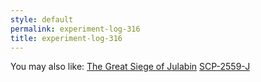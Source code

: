 ```yaml
---
style: default
permalink: experiment-log-316
title: experiment-log-316
---
```

You may also like:
[The Great Siege of Julabin](http://scp-wiki.net/the-great-siege-of-julabin)
[SCP-2559-J](http://scp-wiki.net/scp-2559-j)